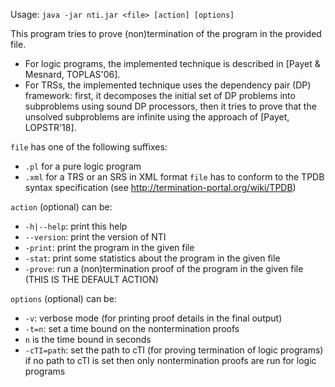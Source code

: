 Usage: `java -jar nti.jar <file> [action] [options]`

This program tries to prove (non)termination of the program in the provided file.
- For logic programs, the implemented technique is described in [Payet & Mesnard, TOPLAS'06].
- For TRSs, the implemented technique uses the dependency pair (DP) framework:
first, it decomposes the initial set of DP problems into subproblems using
sound DP processors, then it tries to prove that the unsolved subproblems
are infinite using the approach of [Payet, LOPSTR'18].

`file` has one of the following suffixes:
- `.pl` for a pure logic program
- `.xml` for a TRS or an SRS in XML format
`file` has to conform to the TPDB syntax specification (see http://termination-portal.org/wiki/TPDB)

`action` (optional) can be:
- `-h|--help`: print this help
- `--version`: print the version of NTI
- `-print`: print the program in the given file
- `-stat`: print some statistics about the program in the given file
- `-prove`: run a (non)termination proof of the program in the given file
(THIS IS THE DEFAULT ACTION)

`options` (optional) can be:
- `-v`: verbose mode (for printing proof details in the final output)
- `-t=n`: set a time bound on the nontermination proofs
- `n` is the time bound in seconds
- `-cTI=path`: set the path to cTI (for proving termination of logic programs)
if no path to cTI is set then only nontermination proofs are run for
logic programs
